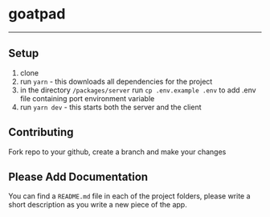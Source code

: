 # goatpad

---

## Setup

1. clone
2. run `yarn` - this downloads all dependencies for the project
3. in the directory `/packages/server` run `cp .env.example .env` to add .env file containing port environment variable
4. run `yarn dev` - this starts both the server and the client

## Contributing

Fork repo to your github, create a branch and make your changes

## Please Add Documentation

You can find a `README.md` file in each of the project folders, please write a short description as you write a new piece of the app.
